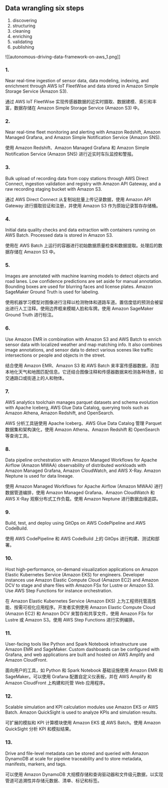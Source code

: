 
## Data wrangling six steps
1. discovering
2. structuring
3. cleaning
4. enriching
5. validating
6. publishing

![[autonomous-driving-data-framework-on-aws_1.png]]

### 1. 
Near real-time ingestion of sensor data, data modeling, indexing, and enrichment through AWS IoT FleetWise and data stored in Amazon Simple Storage Service (Amazon S3).

通过 AWS IoT FleetWise 实现传感器数据的近实时摄取、数据建模、索引和丰富，数据存储在 Amazon Simple Storage Service (Amazon S3) 中。

### 2. 
Near real-time fleet monitoring and alerting with Amazon Redshift, Amazon Managed Grafana, and Amazon Simple Notification Service (Amazon SNS).

使用 Amazon Redshift、Amazon Managed Grafana 和 Amazon Simple Notification Service (Amazon SNS) 进行近实时车队监控和警报。
### 3. 
Bulk upload of recording data from copy stations through AWS Direct Connect, ingestion validation and registry with Amazon API Gateway, and a raw recording staging bucket with Amazon S3.

通过 AWS Direct Connect 从复制站批量上传记录数据，使用 Amazon API Gateway 进行摄取验证和注册，并使用 Amazon S3 作为原始记录暂存存储桶。
### 4. 
Initial data quality checks and data extraction with containers running on AWS Batch. Processed data is stored in Amazon S3.

使用在 AWS Batch 上运行的容器进行初始数据质量检查和数据提取。处理后的数据存储在 Amazon S3 中。
### 5. 
Images are annotated with machine learning models to detect objects and road lanes. Low confidence predictions are set aside for manual annotation. Bounding boxes are used for blurring faces and license plates. Amazon SageMaker Ground Truth is used for labeling.

使用机器学习模型对图像进行注释以检测物体和道路车道。置信度低的预测会被留出进行人工注释。使用边界框来模糊人脸和车牌。使用 Amazon SageMaker Ground Truth 进行标注。
### 6. 
Use Amazon EMR in combination with Amazon S3 and AWS Batch to enrich sensor data with localized weather and map matching info. It also combines image annotations, and sensor data to detect various scenes like traffic intersections or people and objects in the street.

结合使用 Amazon EMR、Amazon S3 和 AWS Batch 来丰富传感器数据，添加本地化天气和地图匹配信息。它还结合图像注释和传感器数据来检测各种场景，如交通路口或街道上的人和物体。
### 7. 
AWS analytics toolchain manages parquet datasets and schema evolution with Apache Iceberg, AWS Glue Data Catalog, querying tools such as Amazon Athena, Amazon Redshift, and OpenSearch.

AWS 分析工具链使用 Apache Iceberg、AWS Glue Data Catalog 管理 Parquet 数据集和架构演化，使用 Amazon Athena、Amazon Redshift 和 OpenSearch 等查询工具。
### 8. 
Data pipeline orchestration with Amazon Managed Workflows for Apache Airflow (Amazon MWAA) observability of distributed workloads with Amazon Managed Grafana, Amazon CloudWatch, and AWS X-Ray. Amazon Neptune is used for data lineage.

使用 Amazon Managed Workflows for Apache Airflow (Amazon MWAA) 进行数据管道编排，使用 Amazon Managed Grafana、Amazon CloudWatch 和 AWS X-Ray 观察分布式工作负载。使用 Amazon Neptune 进行数据血缘追踪。
### 9. 
Build, test, and deploy using GitOps on AWS CodePipeline and AWS CodeBuild.

使用 AWS CodePipeline 和 AWS CodeBuild 上的 GitOps 进行构建、测试和部署。
### 10. 
Host high-performance, on-demand visualization applications on Amazon Elastic Kubernetes Service (Amazon EKS) for engineers. Developer instances use Amazon Elastic Compute Cloud (Amazon EC2) and Amazon DCV to stage and share files with Amazon FSx for Lustre or Amazon S3. Use AWS Step Functions for instance orchestration.

在 Amazon Elastic Kubernetes Service (Amazon EKS) 上为工程师托管高性能、按需可视化应用程序。开发者实例使用 Amazon Elastic Compute Cloud (Amazon EC2) 和 Amazon DCV 来暂存和共享文件，使用 Amazon FSx for Lustre 或 Amazon S3。使用 AWS Step Functions 进行实例编排。
### 11. 
User-facing tools like Python and Spark Notebook infrastructure use Amazon EMR and SageMaker. Custom dashboards can be configured with Grafana, and web applications are built and hosted on AWS Amplify and Amazon CloudFront.

面向用户的工具，如 Python 和 Spark Notebook 基础设施使用 Amazon EMR 和 SageMaker。可以使用 Grafana 配置自定义仪表板，并在 AWS Amplify 和 Amazon CloudFront 上构建和托管 Web 应用程序。
### 12. 
Scalable simulation and KPI calculation modules use Amazon EKS or AWS Batch. Amazon QuickSight is used to analyze KPIs and simulation results.

可扩展的模拟和 KPI 计算模块使用 Amazon EKS 或 AWS Batch。使用 Amazon QuickSight 分析 KPI 和模拟结果。
### 13. 
Drive and file-level metadata can be stored and queried with Amazon DynamoDB at scale for pipeline traceability and to store metadata, manifests, markers, and tags.

可以使用 Amazon DynamoDB 大规模存储和查询驱动器和文件级元数据，以实现管道可追溯性并存储元数据、清单、标记和标签。
